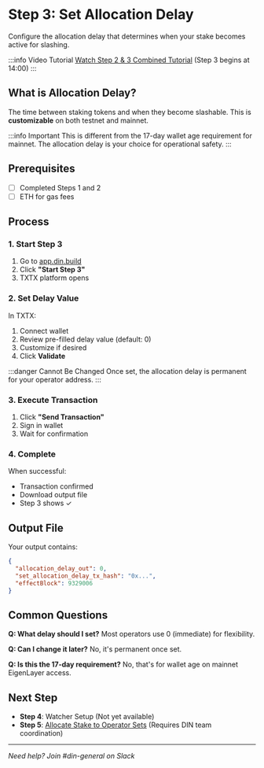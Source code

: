 # Step 3: Set Allocation Delay

Configure the allocation delay that determines when your stake becomes active for slashing.

:::info Video Tutorial
[Watch Step 2 & 3 Combined Tutorial](https://www.loom.com/share/871e1f969e664f73ae64f033d434ffce?sid=09ba1cf4-726b-4a44-8fd0-49f064edb364) (Step 3 begins at 14:00)
:::

## What is Allocation Delay?

The time between staking tokens and when they become slashable. This is **customizable** on both testnet and mainnet.

:::info Important
This is different from the 17-day wallet age requirement for mainnet. The allocation delay is your choice for operational safety.
:::

## Prerequisites

- [ ] Completed Steps 1 and 2
- [ ] ETH for gas fees

## Process

### 1. Start Step 3

1. Go to [app.din.build](https://app.din.build)
2. Click **"Start Step 3"**
3. TXTX platform opens

### 2. Set Delay Value

In TXTX:
1. Connect wallet
2. Review pre-filled delay value (default: 0)
3. Customize if desired
4. Click **Validate**

:::danger Cannot Be Changed
Once set, the allocation delay is permanent for your operator address.
:::

### 3. Execute Transaction

1. Click **"Send Transaction"**
2. Sign in wallet
3. Wait for confirmation

### 4. Complete

When successful:
- Transaction confirmed
- Download output file
- Step 3 shows ✓

## Output File

Your output contains:
```json
{
  "allocation_delay_out": 0,
  "set_allocation_delay_tx_hash": "0x...",
  "effectBlock": 9329006
}
```

## Common Questions

**Q: What delay should I set?**
Most operators use 0 (immediate) for flexibility.

**Q: Can I change it later?**
No, it's permanent once set.

**Q: Is this the 17-day requirement?**
No, that's for wallet age on mainnet EigenLayer access.

## Next Step

- **Step 4**: Watcher Setup (Not yet available)
- **Step 5**: [Allocate Stake to Operator Sets](./step-5-opt-in-avs.md) (Requires DIN team coordination)

---

*Need help? Join #din-general on Slack*